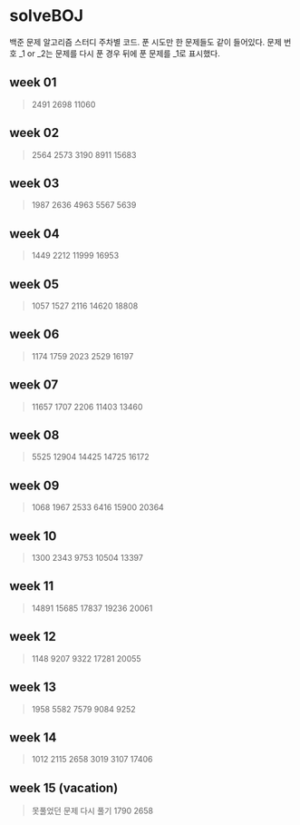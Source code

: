# solveBOJ
백준 문제 알고리즘 스터디 주차별 코드.
푼 시도만 한 문제들도 같이 들어있다.
문제 번호 _1 or _2는 문제를 다시 푼 경우 뒤에 푼 문제를 _1로 표시했다.
## week 01
>2491
>2698
>11060

## week 02
>2564
>2573
>3190
>8911
>15683

## week 03
>1987
>2636
>4963
>5567
>5639

## week 04
>1449
>2212
>11999
>16953

## week 05
>1057
>1527
>2116
>14620
>18808

## week 06
> 1174
> 1759
> 2023
> 2529
> 16197

## week 07
>11657
>1707
>2206
>11403
>13460

## week 08
>5525
>12904
>14425
>14725
>16172

## week 09
>1068
>1967
>2533
>6416
>15900
>20364

## week 10
>1300
>2343
>9753
>10504
>13397

## week 11
>14891
>15685
>17837
>19236
>20061

## week 12
>1148
>9207
>9322
>17281
>20055

## week 13
>1958
>5582
>7579
>9084
>9252

## week 14
>1012
>2115
>2658
>3019
>3107
>17406

## week 15 (vacation) 
>못풀었던 문제 다시 풀기
>1790
>2658
